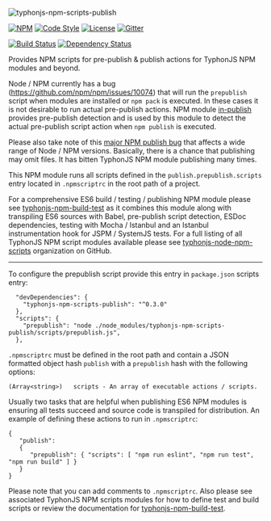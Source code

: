 ![typhonjs-npm-scripts-publish](https://i.imgur.com/2vSMiDl.png)

[![NPM](https://img.shields.io/npm/v/typhonjs-npm-scripts-publish.svg?label=npm)](https://www.npmjs.com/package/typhonjs-npm-scripts-publish)
[![Code Style](https://img.shields.io/badge/code%20style-allman-yellowgreen.svg?style=flat)](https://en.wikipedia.org/wiki/Indent_style#Allman_style)
[![License](https://img.shields.io/badge/license-MPLv2-yellowgreen.svg?style=flat)](https://github.com/typhonjs-node-npm-scripts/typhonjs-npm-scripts-publish/blob/master/LICENSE)
[![Gitter](https://img.shields.io/gitter/room/typhonjs/TyphonJS.svg)](https://gitter.im/typhonjs/TyphonJS)

[![Build Status](https://travis-ci.org/typhonjs-node-npm-scripts/typhonjs-npm-scripts-publish.svg?branch=master)](https://travis-ci.org/typhonjs-node-npm-scripts/typhonjs-npm-scripts-publish)
[![Dependency Status](https://www.versioneye.com/user/projects/56e5a1b8df573d003a5f5f8b/badge.svg?style=flat)](https://www.versioneye.com/user/projects/56e5a1b8df573d003a5f5f8b)

Provides NPM scripts for pre-publish & publish actions for TyphonJS NPM modules and beyond.

Node / NPM currently has a bug (https://github.com/npm/npm/issues/10074) that will run the
`prepublish` script when modules are installed or `npm pack` is executed. In these cases it is not desirable to run
actual pre-publish actions. NPM module [in-publish](https://www.npmjs.com/package/in-publish) provides pre-publish detection and is used by this module to detect the actual pre-publish script action when `npm publish` is executed.

Please also take note of this [major NPM publish bug](https://github.com/npm/npm/issues/5082) that affects a wide range of Node / NPM versions. Basically, there is a chance that publishing may omit files. It has bitten TyphonJS NPM module publishing many times.

This NPM module runs all scripts defined in the `publish.prepublish.scripts` entry located in `.npmscriptrc` in the root path of a project. 

For a comprehensive ES6 build / testing / publishing NPM module please see [typhonjs-npm-build-test](https://www.npmjs.com/package/typhonjs-npm-build-test) as it combines this module along with transpiling ES6 sources with Babel, pre-publish script detection, ESDoc dependencies, testing with Mocha / Istanbul and an Istanbul instrumentation hook for JSPM / SystemJS tests. For a full listing of all TyphonJS NPM script modules available please see [typhonjs-node-npm-scripts](https://github.com/typhonjs-node-npm-scripts) organization on GitHub.

------

To configure the prepublish script provide this entry in `package.json` scripts entry:

```
  "devDependencies": {
    "typhonjs-npm-scripts-publish": "^0.3.0"
  },
  "scripts": {
    "prepublish": "node ./node_modules/typhonjs-npm-scripts-publish/scripts/prepublish.js",
  },
```

`.npmscriptrc` must be defined in the root path and contain a JSON formatted object hash `publish` with a `prepublish` hash
with the following options:
```
(Array<string>)   scripts - An array of executable actions / scripts.
```

Usually two tasks that are helpful when publishing ES6 NPM modules is ensuring all tests succeed and source code is transpiled for distribution. An example of defining these actions to run in `.npmscriptrc`:
```
{
   "publish":
   {
      "prepublish": { "scripts": [ "npm run eslint", "npm run test", "npm run build" ] }
   }
}
```

Please note that you can add comments to `.npmscriptrc`. Also please see associated TyphonJS NPM scripts modules for how to define test and build scripts or review the documentation for [typhonjs-npm-build-test](https://www.npmjs.com/package/typhonjs-npm-build-test).

